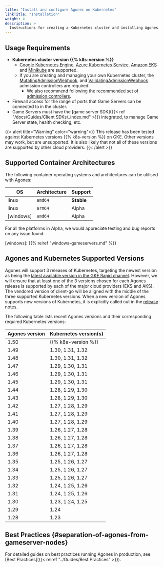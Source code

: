 ```yaml
---
title: "Install and configure Agones on Kubernetes"
linkTitle: "Installation"
weight: 4
description: >
  Instructions for creating a Kubernetes cluster and installing Agones.
---
```


## Usage Requirements

- **Kubernetes cluster version {{% k8s-version %}}**
  - [Google Kubernetes Engine](https://cloud.google.com/kubernetes-engine/),
    [Azure Kubernetes Service](https://azure.microsoft.com/en-us/services/kubernetes-service/),
    [Amazon EKS](https://aws.amazon.com/eks/) and [Minikube](https://github.com/kubernetes/minikube) are supported.
  - If you are creating and managing your own Kubernetes cluster, the
    [MutatingAdmissionWebhook](https://kubernetes.io/docs/reference/access-authn-authz/admission-controllers/#mutatingadmissionwebhook), and
    [ValidatingAdmissionWebhook](https://kubernetes.io/docs/reference/access-authn-authz/admission-controllers/#validatingadmissionwebhook)
    admission controllers are required.
    - We also recommend following the
      [recommended set of admission controllers](https://kubernetes.io/docs/reference/access-authn-authz/admission-controllers/#is-there-a-recommended-set-of-admission-controllers-to-use).
- Firewall access for the range of ports that Game Servers can be connected to in the cluster.
- Game Servers must have the [game server SDK]({{< ref "/docs/Guides/Client SDKs/_index.md"  >}}) integrated, to manage Game Server state, health checking, etc.

{{< alert title="Warning" color="warning">}}
This release has been tested against Kubernetes versions {{% k8s-version %}} on GKE. Other versions may work, but are unsupported. It is also likely that not all of these versions are supported by other cloud providers.
{{< /alert >}}

## Supported Container Architectures

The following container operating systems and architectures can be utilised with Agones:

| OS        | Architecture | Support    |
| --------- | ------------ | ---------- |
| linux     | `amd64`      | **Stable** |
| linux     | `arm64`      | Alpha      |
| [windows] | `amd64`      | Alpha      |

For all the platforms in Alpha, we would appreciate testing and bug reports on any issue found.

[windows]: {{% relref "windows-gameservers.md" %}}

## Agones and Kubernetes Supported Versions

Agones will support 3 releases of Kubernetes, targeting the newest version as being the [latest available version in the GKE Rapid channel](https://cloud.google.com/kubernetes-engine/docs/release-notes#current_versions). However, we will ensure that at least one of the 3 versions chosen for each Agones release is supported by each of the major cloud providers (EKS and AKS). The vendored version of client-go will be aligned with the middle of the three supported Kubernetes versions. When a new version of Agones supports new versions of Kubernetes, it is explicitly called out in the [release notes](https://agones.dev/site/blog/releases/).

The following table lists recent Agones versions and their corresponding required Kubernetes versions:

| Agones version | Kubernetes version(s) |
| -------------- | ------------------    |
| 1.50           | {{% k8s-version %}}   |
| 1.49           | 1.30, 1.31, 1.32      |
| 1.48           | 1.30, 1.31, 1.32      |
| 1.47           | 1.29, 1.30, 1.31      |
| 1.46           | 1.29, 1.30, 1.31      |
| 1.45           | 1.29, 1.30, 1.31      |
| 1.44           | 1.28, 1.29, 1.30      |
| 1.43           | 1.28, 1.29, 1.30      |
| 1.42           | 1.27, 1.28, 1.29      |
| 1.41           | 1.27, 1.28, 1.29      |
| 1.40           | 1.27, 1.28, 1.29      |
| 1.39           | 1.26, 1.27, 1.28      |
| 1.38           | 1.26, 1.27, 1.28      |
| 1.37           | 1.26, 1.27, 1.28      |
| 1.36           | 1.26, 1.27, 1.28      |
| 1.35           | 1.25, 1.26, 1.27      |
| 1.34           | 1.25, 1.26, 1.27      |
| 1.33           | 1.25, 1.26, 1.27      |
| 1.32           | 1.24, 1.25, 1.26      |
| 1.31           | 1.24, 1.25, 1.26      |
| 1.30           | 1.23, 1.24, 1.25      |
| 1.29           | 1.24                  |
| 1.28           | 1.23                  |

## Best Practices {#separation-of-agones-from-gameserver-nodes}
<!-- keep installation/#separation-of-agones-from-gameserver-nodes permalink -->

For detailed guides on best practices running Agones in production, see [Best Practices]({{< relref "../Guides/Best Practices" >}}).
